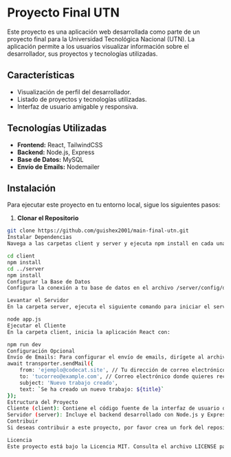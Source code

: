 # Proyecto Final UTN

Este proyecto es una aplicación web desarrollada como parte de un proyecto final para la Universidad Tecnológica Nacional (UTN). La aplicación permite a los usuarios visualizar información sobre el desarrollador, sus proyectos y tecnologías utilizadas.

## Características

- Visualización de perfil del desarrollador.
- Listado de proyectos y tecnologías utilizadas.
- Interfaz de usuario amigable y responsiva.

## Tecnologías Utilizadas

- **Frontend:** React, TailwindCSS
- **Backend:** Node.js, Express
- **Base de Datos:** MySQL
- **Envío de Emails:** Nodemailer

## Instalación

Para ejecutar este proyecto en tu entorno local, sigue los siguientes pasos:

1. **Clonar el Repositorio**

```bash
git clone https://github.com/guishex2001/main-final-utn.git
Instalar Dependencias
Navega a las carpetas client y server y ejecuta npm install en cada una para instalar las dependencias necesarias.

cd client
npm install
cd ../server
npm install
Configurar la Base de Datos
Configura la conexión a tu base de datos en el archivo /server/config/db.js.

Levantar el Servidor
En la carpeta server, ejecuta el siguiente comando para iniciar el servidor:

node app.js
Ejecutar el Cliente
En la carpeta client, inicia la aplicación React con:

npm run dev
Configuración Opcional
Envío de Emails: Para configurar el envío de emails, dirígete al archivo server/controllers/Jobscontroller.js y reemplaza el correo electrónico de destino en la función de envío de emails.
await transporter.sendMail({
    from: 'ejemplo@codecat.site', // Tu dirección de correo electrónico
    to: 'tucorreo@example.com', // Correo electrónico donde quieres recibir los avisos
    subject: 'Nuevo trabajo creado',
    text: `Se ha creado un nuevo trabajo: ${title}`
});
Estructura del Proyecto
Cliente (client): Contiene el código fuente de la interfaz de usuario desarrollada con React y TailwindCSS.
Servidor (server): Incluye el backend desarrollado con Node.js y Express, junto con la configuración para el envío de emails y la conexión a la base de datos.
Contribuir
Si deseas contribuir a este proyecto, por favor crea un fork del repositorio, realiza tus cambios y envía un Pull Request para su revisión.

Licencia
Este proyecto está bajo la Licencia MIT. Consulta el archivo LICENSE para más detalles.

